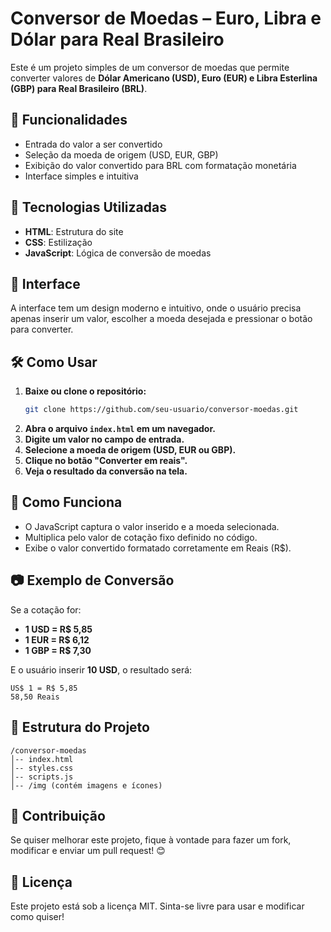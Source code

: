 # Conversor de Moedas – Euro, Libra e Dólar para Real Brasileiro

Este é um projeto simples de um conversor de moedas que permite converter valores de **Dólar Americano (USD), Euro (EUR) e Libra Esterlina (GBP) para Real Brasileiro (BRL)**.

## 🚀 Funcionalidades

- Entrada do valor a ser convertido
- Seleção da moeda de origem (USD, EUR, GBP)
- Exibição do valor convertido para BRL com formatação monetária
- Interface simples e intuitiva

## 📌 Tecnologias Utilizadas

- **HTML**: Estrutura do site
- **CSS**: Estilização
- **JavaScript**: Lógica de conversão de moedas

## 🎨 Interface

A interface tem um design moderno e intuitivo, onde o usuário precisa apenas inserir um valor, escolher a moeda desejada e pressionar o botão para converter.

## 🛠 Como Usar

1. **Baixe ou clone o repositório:**
   ```bash
   git clone https://github.com/seu-usuario/conversor-moedas.git
   ```
2. **Abra o arquivo `index.html` em um navegador.**
3. **Digite um valor no campo de entrada.**
4. **Selecione a moeda de origem (USD, EUR ou GBP).**
5. **Clique no botão "Converter em reais".**
6. **Veja o resultado da conversão na tela.**

## 🔧 Como Funciona

- O JavaScript captura o valor inserido e a moeda selecionada.
- Multiplica pelo valor de cotação fixo definido no código.
- Exibe o valor convertido formatado corretamente em Reais (R$).

## 📷 Exemplo de Conversão

Se a cotação for:

- **1 USD = R$ 5,85**
- **1 EUR = R$ 6,12**
- **1 GBP = R$ 7,30**

E o usuário inserir **10 USD**, o resultado será:

```
US$ 1 = R$ 5,85
58,50 Reais
```

## 📄 Estrutura do Projeto

```
/conversor-moedas
│-- index.html
│-- styles.css
│-- scripts.js
│-- /img (contém imagens e ícones)
```

## 🤝 Contribuição

Se quiser melhorar este projeto, fique à vontade para fazer um fork, modificar e enviar um pull request! 😊

## 📜 Licença

Este projeto está sob a licença MIT. Sinta-se livre para usar e modificar como quiser!
